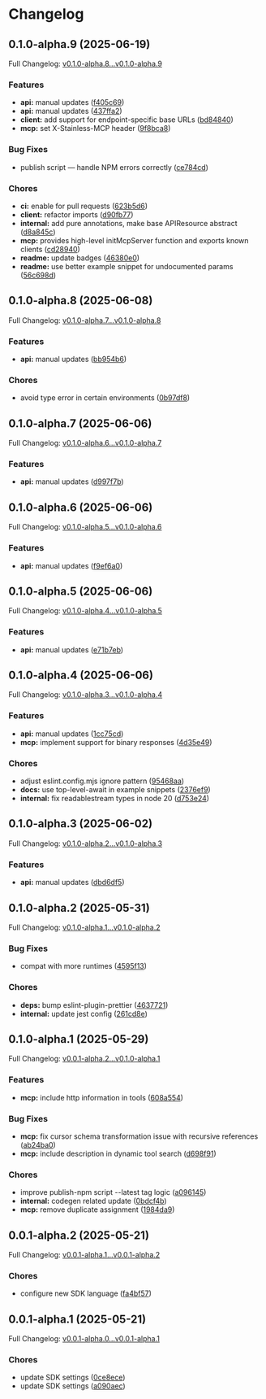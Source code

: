 # Changelog

## 0.1.0-alpha.9 (2025-06-19)

Full Changelog: [v0.1.0-alpha.8...v0.1.0-alpha.9](https://github.com/brand-dot-dev/typescript-sdk/compare/v0.1.0-alpha.8...v0.1.0-alpha.9)

### Features

* **api:** manual updates ([f405c69](https://github.com/brand-dot-dev/typescript-sdk/commit/f405c69d49712539cb8623e9a5cc2b73431dd9dc))
* **api:** manual updates ([437ffa2](https://github.com/brand-dot-dev/typescript-sdk/commit/437ffa2b5b4d650dafc0584ab45bafce9ccabc8e))
* **client:** add support for endpoint-specific base URLs ([bd84840](https://github.com/brand-dot-dev/typescript-sdk/commit/bd848405ed7a7b7cf967dc9e9e068a3b04eb5bfd))
* **mcp:** set X-Stainless-MCP header ([9f8bca8](https://github.com/brand-dot-dev/typescript-sdk/commit/9f8bca8ea75f6d11b15e3dfcbc9abeb4461257e2))


### Bug Fixes

* publish script — handle NPM errors correctly ([ce784cd](https://github.com/brand-dot-dev/typescript-sdk/commit/ce784cdd350a285e46139075209405820d7624e1))


### Chores

* **ci:** enable for pull requests ([623b5d6](https://github.com/brand-dot-dev/typescript-sdk/commit/623b5d6a5ea903ac4c2ed14841587318c3b62b75))
* **client:** refactor imports ([d90fb77](https://github.com/brand-dot-dev/typescript-sdk/commit/d90fb773c0a32e7129041025cda6bf999d4750a0))
* **internal:** add pure annotations, make base APIResource abstract ([d8a845c](https://github.com/brand-dot-dev/typescript-sdk/commit/d8a845cc477720993869fd020e4a65d9b49c5e1f))
* **mcp:** provides high-level initMcpServer function and exports known clients ([cd28940](https://github.com/brand-dot-dev/typescript-sdk/commit/cd289406a6103a675b98405719a604b80c162f3c))
* **readme:** update badges ([46380e0](https://github.com/brand-dot-dev/typescript-sdk/commit/46380e0141b9570f5e2c816c5ca90f74f781df69))
* **readme:** use better example snippet for undocumented params ([56c698d](https://github.com/brand-dot-dev/typescript-sdk/commit/56c698d1f5b47609e2e3da90c18813c715bdbb84))

## 0.1.0-alpha.8 (2025-06-08)

Full Changelog: [v0.1.0-alpha.7...v0.1.0-alpha.8](https://github.com/brand-dot-dev/typescript-sdk/compare/v0.1.0-alpha.7...v0.1.0-alpha.8)

### Features

* **api:** manual updates ([bb954b6](https://github.com/brand-dot-dev/typescript-sdk/commit/bb954b60752ae7fe07f154657d56b006427ca4b5))


### Chores

* avoid type error in certain environments ([0b97df8](https://github.com/brand-dot-dev/typescript-sdk/commit/0b97df8bf0798a7cb2d4f8d570f79dc9c599e3c7))

## 0.1.0-alpha.7 (2025-06-06)

Full Changelog: [v0.1.0-alpha.6...v0.1.0-alpha.7](https://github.com/brand-dot-dev/typescript-sdk/compare/v0.1.0-alpha.6...v0.1.0-alpha.7)

### Features

* **api:** manual updates ([d997f7b](https://github.com/brand-dot-dev/typescript-sdk/commit/d997f7b982051edb3e3a3eeb4dc6c57f7723c134))

## 0.1.0-alpha.6 (2025-06-06)

Full Changelog: [v0.1.0-alpha.5...v0.1.0-alpha.6](https://github.com/brand-dot-dev/typescript-sdk/compare/v0.1.0-alpha.5...v0.1.0-alpha.6)

### Features

* **api:** manual updates ([f9ef6a0](https://github.com/brand-dot-dev/typescript-sdk/commit/f9ef6a0bf6cb6426fec94f0abb5a6c8acc668141))

## 0.1.0-alpha.5 (2025-06-06)

Full Changelog: [v0.1.0-alpha.4...v0.1.0-alpha.5](https://github.com/brand-dot-dev/typescript-sdk/compare/v0.1.0-alpha.4...v0.1.0-alpha.5)

### Features

* **api:** manual updates ([e71b7eb](https://github.com/brand-dot-dev/typescript-sdk/commit/e71b7eb187e3acef2bc6fbf5b2beb0b47800245b))

## 0.1.0-alpha.4 (2025-06-06)

Full Changelog: [v0.1.0-alpha.3...v0.1.0-alpha.4](https://github.com/brand-dot-dev/typescript-sdk/compare/v0.1.0-alpha.3...v0.1.0-alpha.4)

### Features

* **api:** manual updates ([1cc75cd](https://github.com/brand-dot-dev/typescript-sdk/commit/1cc75cd9877da7b2280329cf4e53c7b73f067d46))
* **mcp:** implement support for binary responses ([4d35e49](https://github.com/brand-dot-dev/typescript-sdk/commit/4d35e49621a740137fde22d0d50b570366697967))


### Chores

* adjust eslint.config.mjs ignore pattern ([95468aa](https://github.com/brand-dot-dev/typescript-sdk/commit/95468aa42a24f2f9333d2cf240b8b604d30e4b75))
* **docs:** use top-level-await in example snippets ([2376ef9](https://github.com/brand-dot-dev/typescript-sdk/commit/2376ef99f488b1b990d3adeaa783be774bd3bbdb))
* **internal:** fix readablestream types in node 20 ([d753e24](https://github.com/brand-dot-dev/typescript-sdk/commit/d753e243856e1efa6d82e5a3ba5e395a6dfe3558))

## 0.1.0-alpha.3 (2025-06-02)

Full Changelog: [v0.1.0-alpha.2...v0.1.0-alpha.3](https://github.com/brand-dot-dev/typescript-sdk/compare/v0.1.0-alpha.2...v0.1.0-alpha.3)

### Features

* **api:** manual updates ([dbd6df5](https://github.com/brand-dot-dev/typescript-sdk/commit/dbd6df5265d5e77ed900bffec20e42b7d9686302))

## 0.1.0-alpha.2 (2025-05-31)

Full Changelog: [v0.1.0-alpha.1...v0.1.0-alpha.2](https://github.com/brand-dot-dev/typescript-sdk/compare/v0.1.0-alpha.1...v0.1.0-alpha.2)

### Bug Fixes

* compat with more runtimes ([4595f13](https://github.com/brand-dot-dev/typescript-sdk/commit/4595f133be88a2d148b9267ccd4535eb9a558f51))


### Chores

* **deps:** bump eslint-plugin-prettier ([4637721](https://github.com/brand-dot-dev/typescript-sdk/commit/4637721c6e8bb3feeaf727824ee1b2f67cd13204))
* **internal:** update jest config ([261cd8e](https://github.com/brand-dot-dev/typescript-sdk/commit/261cd8e99fcb636154c5f8b669ccfcaa6d6ff6e9))

## 0.1.0-alpha.1 (2025-05-29)

Full Changelog: [v0.0.1-alpha.2...v0.1.0-alpha.1](https://github.com/brand-dot-dev/typescript-sdk/compare/v0.0.1-alpha.2...v0.1.0-alpha.1)

### Features

* **mcp:** include http information in tools ([608a554](https://github.com/brand-dot-dev/typescript-sdk/commit/608a5549eba7d3775b4be77278e44eff460a56f3))


### Bug Fixes

* **mcp:** fix cursor schema transformation issue with recursive references ([ab24ba0](https://github.com/brand-dot-dev/typescript-sdk/commit/ab24ba029cf26e71ac15da2a6dcdc55fb5c6bc20))
* **mcp:** include description in dynamic tool search ([d698f91](https://github.com/brand-dot-dev/typescript-sdk/commit/d698f9173f905924424c82e0026b06fec3488572))


### Chores

* improve publish-npm script --latest tag logic ([a096145](https://github.com/brand-dot-dev/typescript-sdk/commit/a0961454962591ee6e1f0179ad1abf335275235e))
* **internal:** codegen related update ([0bdcf4b](https://github.com/brand-dot-dev/typescript-sdk/commit/0bdcf4b6aa36c58284b5afe76776711e1121b5b1))
* **mcp:** remove duplicate assignment ([1984da9](https://github.com/brand-dot-dev/typescript-sdk/commit/1984da989afc8b54c8a81656a0c32f0a488eeb68))

## 0.0.1-alpha.2 (2025-05-21)

Full Changelog: [v0.0.1-alpha.1...v0.0.1-alpha.2](https://github.com/brand-dot-dev/typescript-sdk/compare/v0.0.1-alpha.1...v0.0.1-alpha.2)

### Chores

* configure new SDK language ([fa4bf57](https://github.com/brand-dot-dev/typescript-sdk/commit/fa4bf57b52799969998afe320e24014cb078140c))

## 0.0.1-alpha.1 (2025-05-21)

Full Changelog: [v0.0.1-alpha.0...v0.0.1-alpha.1](https://github.com/brand-dot-dev/typescript-sdk/compare/v0.0.1-alpha.0...v0.0.1-alpha.1)

### Chores

* update SDK settings ([0ce8ece](https://github.com/brand-dot-dev/typescript-sdk/commit/0ce8ecedb16b548b04b8c09f1692249b944a1b37))
* update SDK settings ([a090aec](https://github.com/brand-dot-dev/typescript-sdk/commit/a090aec93fa38eadb6a59c751447d2f164c45a6c))
